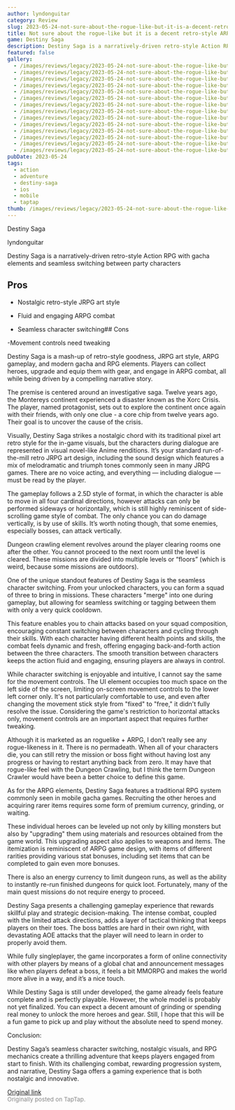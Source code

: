 ```yaml
---
author: lyndonguitar
category: Review
slug: 2023-05-24-not-sure-about-the-rogue-like-but-it-is-a-decent-retro-style-arpg-full-review-destiny
title: Not sure about the rogue-like but it is a decent retro-style ARPG | Full Review - Destiny Saga
game: Destiny Saga
description: Destiny Saga is a narratively-driven retro-style Action RPG with gacha elements and seamless switching between party characters
featured: false
gallery:
  - /images/reviews/legacy/2023-05-24-not-sure-about-the-rogue-like-but-it-is-a-decent-retro-style-arpg--full-review---destiny--0.avif
  - /images/reviews/legacy/2023-05-24-not-sure-about-the-rogue-like-but-it-is-a-decent-retro-style-arpg--full-review---destiny--1.avif
  - /images/reviews/legacy/2023-05-24-not-sure-about-the-rogue-like-but-it-is-a-decent-retro-style-arpg--full-review---destiny--2.avif
  - /images/reviews/legacy/2023-05-24-not-sure-about-the-rogue-like-but-it-is-a-decent-retro-style-arpg--full-review---destiny--3.avif
  - /images/reviews/legacy/2023-05-24-not-sure-about-the-rogue-like-but-it-is-a-decent-retro-style-arpg--full-review---destiny--4.avif
  - /images/reviews/legacy/2023-05-24-not-sure-about-the-rogue-like-but-it-is-a-decent-retro-style-arpg--full-review---destiny--5.avif
  - /images/reviews/legacy/2023-05-24-not-sure-about-the-rogue-like-but-it-is-a-decent-retro-style-arpg--full-review---destiny--6.avif
  - /images/reviews/legacy/2023-05-24-not-sure-about-the-rogue-like-but-it-is-a-decent-retro-style-arpg--full-review---destiny--7.avif
  - /images/reviews/legacy/2023-05-24-not-sure-about-the-rogue-like-but-it-is-a-decent-retro-style-arpg--full-review---destiny--8.avif
  - /images/reviews/legacy/2023-05-24-not-sure-about-the-rogue-like-but-it-is-a-decent-retro-style-arpg--full-review---destiny--9.avif
  - /images/reviews/legacy/2023-05-24-not-sure-about-the-rogue-like-but-it-is-a-decent-retro-style-arpg--full-review---destiny--10.avif
  - /images/reviews/legacy/2023-05-24-not-sure-about-the-rogue-like-but-it-is-a-decent-retro-style-arpg--full-review---destiny--11.avif
  - /images/reviews/legacy/2023-05-24-not-sure-about-the-rogue-like-but-it-is-a-decent-retro-style-arpg--full-review---destiny--12.avif
  - /images/reviews/legacy/2023-05-24-not-sure-about-the-rogue-like-but-it-is-a-decent-retro-style-arpg--full-review---destiny--13.avif
pubDate: 2023-05-24
tags:
  - action
  - adventure
  - destiny-saga
  - ios
  - mobile
  - taptap
thumb: /images/reviews/legacy/2023-05-24-not-sure-about-the-rogue-like-but-it-is-a-decent-retro-style-arpg--full-review---destiny--0.avif
---
```


Destiny Saga

lyndonguitar

Destiny Saga is a narratively-driven retro-style Action RPG with gacha elements and seamless switching between party characters




## Pros



- Nostalgic retro-style JRPG art style


- Fluid and engaging ARPG combat


- Seamless character switching## Cons


-Movement controls need tweaking

Destiny Saga is a mash-up of retro-style goodness, JRPG art style, ARPG gameplay, and modern gacha and RPG elements. Players can collect heroes, upgrade and equip them with gear, and engage in ARPG combat, all while being driven by a compelling narrative story.

The premise is centered around an investigative saga. Twelve years ago, the Montereys continent experienced a disaster known as the Xorc Crisis. The player, named protagonist, sets out to explore the continent once again with their friends, with only one clue - a core chip from twelve years ago. Their goal is to uncover the cause of the crisis.

Visually, Destiny Saga strikes a nostalgic chord with its traditional pixel art retro style for the in-game visuals, but the characters during dialogue are represented in visual novel-like Anime renditions. It’s your standard run-of-the-mill retro JRPG art design, including the sound design which features a mix of melodramatic and triumph tones commonly seen in many JRPG games. There are no voice acting, and everything — including dialogue — must be read by the player.

The gameplay follows a 2.5D style of format, in which the character is able to move in all four cardinal directions, however attacks can only be performed sideways or horizontally, which is still highly reminiscent of side-scrolling game style of combat. The only chance you can do damage vertically, is by use of skills. It’s worth noting though, that some enemies, especially bosses, can attack vertically.

Dungeon crawling element revolves around the player clearing rooms one after the other. You cannot proceed to the next room until the level is cleared. These missions are divided into multiple levels or “floors” (which is weird, because some missions are outdoors).

One of the unique standout features of Destiny Saga is the seamless character switching. From your unlocked characters, you can form a squad of three to bring in missions. These characters "merge" into one during gameplay, but allowing for seamless switching or tagging between them with only a very quick cooldown.

This feature enables you to chain attacks based on your squad composition, encouraging constant switching between characters and cycling through their skills. With each character having different health points and skills, the combat feels dynamic and fresh, offering engaging back-and-forth action between the three characters. The smooth transition between characters keeps the action fluid and engaging, ensuring players are always in control.

While character switching is enjoyable and intuitive, I cannot say the same for the movement controls. The UI element occupies too much space on the left side of the screen, limiting on-screen movement controls to the lower left corner only. It's not particularly comfortable to use, and even after changing the movement stick style from "fixed" to "free," it didn't fully resolve the issue. Considering the game's restriction to horizontal attacks only, movement controls are an important aspect that requires further tweaking.

Although it is marketed as an roguelike + ARPG, I don’t really see any rogue-likeness in it. There is no permadeath. When all of your characters die, you can still retry the mission or boss fight without having lost any progress or having to restart anything back from zero. It may have that rogue-like feel with the Dungeon Crawling, but I think the term Dungeon Crawler would have been a better choice to define this game.

As for the ARPG elements, Destiny Saga features a traditional RPG system commonly seen in mobile gacha games. Recruiting the other heroes and acquiring rarer items requires some form of premium currency, grinding, or waiting.

These individual heroes can be leveled up not only by killing monsters but also by "upgrading" them using materials and resources obtained from the game world. This upgrading aspect also applies to weapons and items. The itemization is reminiscent of ARPG game design, with items of different rarities providing various stat bonuses, including set items that can be completed to gain even more bonuses.

There is also an energy currency to limit dungeon runs, as well as the ability to instantly re-run finished dungeons for quick loot. Fortunately, many of the main quest missions do not require energy to proceed.

Destiny Saga presents a challenging gameplay experience that rewards skillful play and strategic decision-making. The intense combat, coupled with the limited attack directions, adds a layer of tactical thinking that keeps players on their toes. The boss battles are hard in their own right, with devastating AOE attacks that the player will need to learn in order to properly avoid them.

While fully singleplayer, the game incorporates a form of online connectivity with other players by means of a global chat and announcement messages like when players defeat a boss, it feels a bit MMORPG and makes the world more alive in a way, and it’s a nice touch.

While Destiny Saga is still under developed, the game already feels feature complete and is perfectly playable. However, the whole model is probably not yet finalized. You can expect a decent amount of grinding or spending real money to unlock the more heroes and gear. Still, I hope that this will be a fun game to pick up and play without the absolute need to spend money.

Conclusion:

Destiny Saga’s seamless character switching, nostalgic visuals, and RPG mechanics create a thrilling adventure that keeps players engaged from start to finish. With its challenging combat, rewarding progression system, and narrative, Destiny Saga offers a gaming experience that is both nostalgic and innovative.

[Original link](https://www.taptap.io/post/5597508)<br><span style="font-size: 0.95em; color: #888;">Originally posted on TapTap.</span>